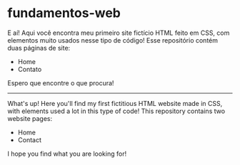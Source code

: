 # fundamentos-web

E aí!
Aqui você encontra meu primeiro site fictício HTML feito em CSS, com elementos muito usados nesse tipo de código!
Esse repositório contém duas páginas de site:
- Home
- Contato

Espero que encontre o que procura!

----------------------------------------------------------------------------------------------------------------------------------------------------------

What's up!
Here you'll find my first fictitious HTML website made in CSS, with elements used a lot in this type of code!
This repository contains two website pages:
- Home
- Contact

I hope you find what you are looking for!

